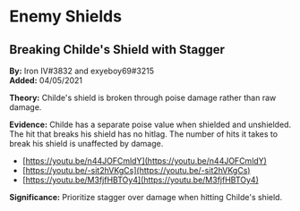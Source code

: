 # Enemy Shields

## Breaking Childe's Shield with Stagger

**By:** Iron IV\#3832 and exyeboy69\#3215   
**Added:** 04/05/2021

**Theory:** Childe's shield is broken through poise damage rather than raw damage.

**Evidence:** Childe has a separate poise value when shielded and unshielded. The hit that breaks his shield has no hitlag. The number of hits it takes to break his shield is unaffected by damage.

* [https://youtu.be/n44JOFCmldY](https://youtu.be/n44JOFCmldY) 
* [https://youtu.be/-sit2hVKgCs](https://youtu.be/-sit2hVKgCs)
* [https://youtu.be/M3fjfHBTOy4](https://youtu.be/M3fjfHBTOy4)

**Significance:** Prioritize stagger over damage when hitting Childe's shield.

